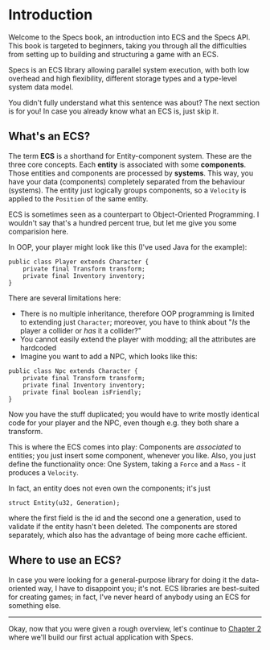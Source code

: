 # Introduction

Welcome to the Specs book, an introduction into ECS and the Specs API.
This book is targeted to beginners, taking you through all the difficulties
from setting up to building and structuring a game with an ECS.

Specs is an ECS library allowing parallel system execution, with both low
overhead and high flexibility, different storage types and a type-level
system data model.

You didn't fully understand what this sentence was about? The next section
is for you! In case you already know what an ECS is, just skip it.

## What's an ECS?

The term **ECS** is a shorthand for Entity-component system. These are the three
core concepts. Each **entity** is associated with some **components**. Those entities and
components are processed by **systems**. This way, you have your data (components)
completely separated from the behaviour (systems). The entity just logically
groups components, so a `Velocity` is applied to the `Position` of the
same entity.

ECS is sometimes seen as a counterpart to Object-Oriented Programming. I wouldn't
say that's a hundred percent true, but let me give you some comparision here.

In OOP, your player might look like this (I've used Java for the example):

```java,ignore
public class Player extends Character {
    private final Transform transform;
    private final Inventory inventory;
}
```

There are several limitations here:

* There is no multiple inheritance, therefore OOP programming is limited to
  extending just `Character`; moreover, you have to think about "*Is* the player
  a collider or *has* it a collider?"
* You cannot easily extend the player with modding; all the
  attributes are hardcoded
* Imagine you want to add a NPC, which looks like this:

```java,ignore
public class Npc extends Character {
    private final Transform transform;
    private final Inventory inventory;
    private final boolean isFriendly;
}
```

Now you have the stuff duplicated; you would have to write mostly identical code for
your player and the NPC, even though e.g. they both share a transform.

This is where the ECS comes into play: Components are *associated* to entities;
you just insert some component, whenever you like. Also, you just define the functionality
once: One System, taking a `Force` and a `Mass` - it produces a `Velocity`.

In fact, an entity does not even own the components; it's just

```rust,ignore
struct Entity(u32, Generation);
```

where the first field is the id and the second one a generation, used to validate
if the entity hasn't been deleted. The components are stored separately, which
also has the advantage of being more cache efficient.

## Where to use an ECS?

In case you were looking for a general-purpose library for doing it
the data-oriented way, I have to disappoint you; it's not.
ECS libraries are best-suited for creating games; in fact, I've never
heard of anybody using an ECS for something else.

---

Okay, now that you were given a rough overview, let's continue
to [Chapter 2][c2] where we'll build our first actual application with Specs.

[am]: https://www.amethyst.rs
[ra]: https://github.com/nikomatsakis/rayon
[c2]: ./02_hello_world.html
